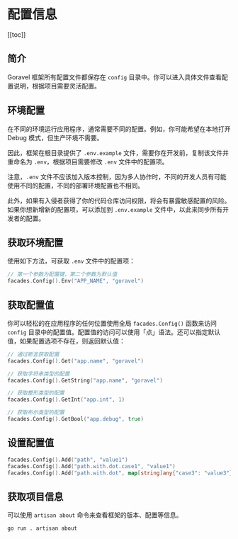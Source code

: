 # 配置信息

[[toc]]

## 简介

Goravel 框架所有配置文件都保存在 `config` 目录中。你可以进入具体文件查看配置说明，根据项目需要灵活配置。

## 环境配置

在不同的环境运行应用程序，通常需要不同的配置。例如，你可能希望在本地打开 Debug 模式，但生产环境不需要。

因此，框架在根目录提供了 `.env.example` 文件，需要你在开发前，复制该文件并重命名为 `.env`，根据项目需要修改 `.env` 文件中的配置项。

注意，`.env` 文件不应该加入版本控制，因为多人协作时，不同的开发人员有可能使用不同的配置，不同的部署环境配置也不相同。

此外，如果有入侵者获得了你的代码仓库访问权限，将会有暴露敏感配置的风险。如果你想新增新的配置项，可以添加到 `.env.example` 文件中，以此来同步所有开发者的配置。

## 获取环境配置

使用如下方法，可获取 `.env` 文件中的配置项：

```go
// 第一个参数为配置键，第二个参数为默认值
facades.Config().Env("APP_NAME", "goravel")
```

## 获取配置值

你可以轻松的在应用程序的任何位置使用全局 `facades.Config()` 函数来访问 `config` 目录中的配置值。配置值的访问可以使用「点」语法。还可以指定默认值，如果配置选项不存在，则返回默认值：

```go
// 通过断言获取配置
facades.Config().Get("app.name", "goravel")

// 获取字符串类型的配置
facades.Config().GetString("app.name", "goravel")

// 获取整形类型的配置
facades.Config().GetInt("app.int", 1)

// 获取布尔类型的配置
facades.Config().GetBool("app.debug", true)
```

## 设置配置值

```go
facades.Config().Add("path", "value1")
facades.Config().Add("path.with.dot.case1", "value1")
facades.Config().Add("path.with.dot", map[string]any{"case3": "value3"})
```

## 获取项目信息

可以使用 `artisan about` 命令来查看框架的版本、配置等信息。

```bash
go run . artisan about
```
